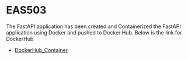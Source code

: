 # EAS503

The FastAPI application has been created and Containerized the FastAPI application using Docker and pushed to Docker Hub. Below is the link for DockerHub

- [DockerHub_Container](https://hub.docker.com/repository/docker/indumathitv27/fastapi-model-api/general)


```{tableofcontents}

````


